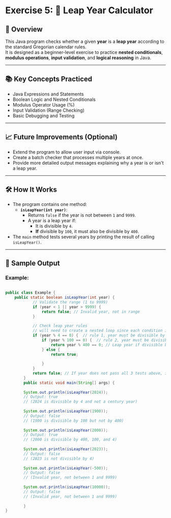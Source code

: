 # Exercise 5: 📅 Leap Year Calculator

## 📝 Overview

This Java program checks whether a given **year** is a **leap year** according to the standard Gregorian calendar rules.  
It is designed as a beginner-level exercise to practice **nested conditionals**, 
**modulus operations**, **input validation**, and **logical reasoning** in Java.

---

## 📚 Key Concepts Practiced
- Java Expressions and Statements
- Boolean Logic and Nested Conditionals
- Modulus Operator Usage (%)
- Input Validation (Range Checking)
- Basic Debugging and Testing

---

## 📈 Future Improvements (Optional)
- Extend the program to allow user input via console.
- Create a batch checker that processes multiple years at once.
- Provide more detailed output messages explaining why a year is or isn't a leap year.

---

## 🛠️ How It Works

- The program contains one method:
    - **`isLeapYear(int year)`**:
        - Returns `false` if the year is not between `1` and `9999`.
        - A year is a leap year if:
            - It is divisible by `4`.
            - **If** divisible by `100`, it must also be divisible by `400`.
- The `main` method tests several years by printing the result of calling `isLeapYear()`.

---

## 🚀 Sample Output

### Example:
```java

public class Example { 
    public static boolean isLeapYear(int year) {
            // Validate the range (1 to 9999)
            if (year < 1 || year > 9999) {
                return false; // Invalid year, not in range
            }
    
            // Check leap year rules
            // will need to create a nested loop since each condition is deterministic on the previous statement.
            if (year % 4 == 0) {  // rule 1, year must be divisible by 4 evenly
                if (year % 100 == 0) {  // rule 2, year must be divisible by 100 evenly
                    return year % 400 == 0; // Leap year if divisible by 400 evenly
                } else {
                    return true;
    
                }
            }
            return false; // If year does not pass all 3 tests above, it is not a Leap year, return false
        }
        public static void main(String[] args) {
        
        System.out.println(isLeapYear(2024));
        // Output: true
        // (2024 is divisible by 4 and not a century year)
        
        System.out.println(isLeapYear(1900));
        // Output: false
        // (1900 is divisible by 100 but not by 400)
        
        System.out.println(isLeapYear(2000));
        // Output: true
        // (2000 is divisible by 400, 100, and 4)
        
        System.out.println(isLeapYear(2023));
        // Output: false
        // (2023 is not divisible by 4)
        
        System.out.println(isLeapYear(-500));
        // Output: false
        // (Invalid year, not between 1 and 9999)
        
        System.out.println(isLeapYear(10000));
        // Output: false
        // (Invalid year, not between 1 and 9999)
        
        }
}

